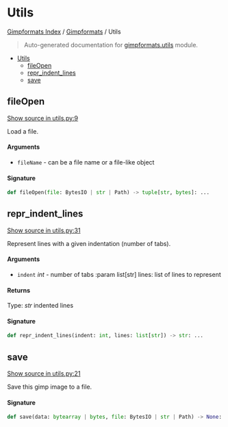 # Utils

[Gimpformats Index](../README.md#gimpformats-index) / [Gimpformats](./index.md#gimpformats) / Utils

> Auto-generated documentation for [gimpformats.utils](../../../gimpformats/utils.py) module.

- [Utils](#utils)
  - [fileOpen](#fileopen)
  - [repr_indent_lines](#repr_indent_lines)
  - [save](#save)

## fileOpen

[Show source in utils.py:9](../../../gimpformats/utils.py#L9)

Load a file.

#### Arguments

- `fileName` - can be a file name or a file-like object

#### Signature

```python
def fileOpen(file: BytesIO | str | Path) -> tuple[str, bytes]: ...
```



## repr_indent_lines

[Show source in utils.py:31](../../../gimpformats/utils.py#L31)

Represent lines with a given indentation (number of tabs).

#### Arguments

- `indent` *int* - number of tabs
:param list[str] lines: list of lines to represent

#### Returns

Type: *str*
indented lines

#### Signature

```python
def repr_indent_lines(indent: int, lines: list[str]) -> str: ...
```



## save

[Show source in utils.py:21](../../../gimpformats/utils.py#L21)

Save this gimp image to a file.

#### Signature

```python
def save(data: bytearray | bytes, file: BytesIO | str | Path) -> None: ...
```